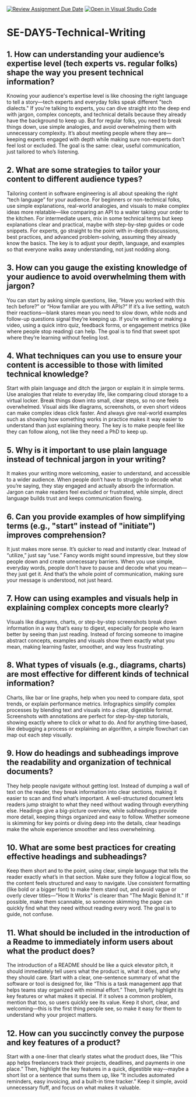 [![Review Assignment Due Date](https://classroom.github.com/assets/deadline-readme-button-22041afd0340ce965d47ae6ef1cefeee28c7c493a6346c4f15d667ab976d596c.svg)](https://classroom.github.com/a/zsAR-pyY)
[![Open in Visual Studio Code](https://classroom.github.com/assets/open-in-vscode-2e0aaae1b6195c2367325f4f02e2d04e9abb55f0b24a779b69b11b9e10269abc.svg)](https://classroom.github.com/online_ide?assignment_repo_id=18496490&assignment_repo_type=AssignmentRepo)
# SE-DAY5-Technical-Writing
## 1. How can understanding your audience’s expertise level (tech experts vs. regular folks) shape the way you present technical information?
Knowing your audience's expertise level is like choosing the right language to tell a story—tech experts and everyday folks speak different "tech dialects." If you're talking to experts, you can dive straight into the deep end with jargon, complex concepts, and technical details because they already have the background to keep up. But for regular folks, you need to break things down, use simple analogies, and avoid overwhelming them with unnecessary complexity. It’s about meeting people where they are—keeping experts engaged with depth while making sure non-experts don’t feel lost or excluded. The goal is the same: clear, useful communication, just tailored to who’s listening.
## 2. What are some strategies to tailor your content to different audience types?
Tailoring content in software engineering is all about speaking the right “tech language” for your audience. For beginners or non-technical folks, use simple explanations, real-world analogies, and visuals to make complex ideas more relatable—like comparing an API to a waiter taking your order to the kitchen. For intermediate users, mix in some technical terms but keep explanations clear and practical, maybe with step-by-step guides or code snippets. For experts, go straight to the point with in-depth discussions, best practices, and advanced problem-solving, assuming they already know the basics. The key is to adjust your depth, language, and examples so that everyone walks away understanding, not just nodding along.
## 3. How can you gauge the existing knowledge of your audience to avoid overwhelming them with jargon?
 You can start by asking simple questions, like, “Have you worked with this tech before?” or “How familiar are you with APIs?” If it’s a live setting, watch their reactions—blank stares mean you need to slow down, while nods and follow-up questions signal they’re keeping up. If you’re writing or making a video, using a quick intro quiz, feedback forms, or engagement metrics (like where people stop reading) can help. The goal is to find that sweet spot where they’re learning without feeling lost.
## 4. What techniques can you use to ensure your content is accessible to those with limited technical knowledge?
 Start with plain language and ditch the jargon or explain it in simple terms. Use analogies that relate to everyday life, like comparing cloud storage to a virtual locker. Break things down into small, clear steps, so no one feels overwhelmed. Visual aids like diagrams, screenshots, or even short videos can make complex ideas click faster. And always give real-world examples such as showing how something works in practice makes it way easier to understand than just explaining theory. The key is to make people feel like they can follow along, not like they need a PhD to keep up.
## 5. Why is it important to use plain language instead of technical jargon in your writing?
It makes your writing more welcoming, easier to understand, and accessible to a wider audience. When people don’t have to struggle to decode what you’re saying, they stay engaged and actually absorb the information. Jargon can make readers feel excluded or frustrated, while simple, direct language builds trust and keeps communication flowing.
## 6. Can you provide examples of how simplifying terms (e.g., "start" instead of "initiate") improves comprehension?
It just makes more sense. It’s quicker to read and instantly clear. Instead of “utilize,” just say “use.” Fancy words might sound impressive, but they slow people down and create unnecessary barriers. When you use simple, everyday words, people don’t have to pause and decode what you mean—they just get it. And that’s the whole point of communication, making sure your message is understood, not just heard.
## 7. How can using examples and visuals help in explaining complex concepts more clearly?
Visuals like diagrams, charts, or step-by-step screenshots break down information in a way that’s easy to digest, especially for people who learn better by seeing than just reading. Instead of forcing someone to imagine abstract concepts, examples and visuals show them exactly what you mean, making learning faster, smoother, and way less frustrating.
## 8. What types of visuals (e.g., diagrams, charts) are most effective for different kinds of technical information?
Charts, like bar or line graphs, help when you need to compare data, spot trends, or explain performance metrics. Infographics simplify complex processes by blending text and visuals into a clear, digestible format. Screenshots with annotations are perfect for step-by-step tutorials, showing exactly where to click or what to do. And for anything time-based, like debugging a process or explaining an algorithm, a simple flowchart can map out each step visually. 
## 9. How do headings and subheadings improve the readability and organization of technical documents?
They help people navigate without getting lost. Instead of dumping a wall of text on the reader, they break information into clear sections, making it easier to scan and find what’s important. A well-structured document lets readers jump straight to what they need without wading through everything else. Headings give a big-picture overview, while subheadings provide more detail, keeping things organized and easy to follow. Whether someone is skimming for key points or diving deep into the details, clear headings make the whole experience smoother and less overwhelming.
## 10. What are some best practices for creating effective headings and subheadings?
 Keep them short and to the point, using clear, simple language that tells the reader exactly what’s in that section. Make sure they follow a logical flow, so the content feels structured and easy to navigate. Use consistent formatting (like bold or a bigger font) to make them stand out, and avoid vague or overly clever titles—"How It Works" is clearer than "The Magic Behind It." If possible, make them scannable, so someone skimming the page can quickly find what they need without reading every word. The goal is to guide, not confuse.
## 11. What should be included in the introduction of a Readme to immediately inform users about what the product does?
The introduction of a README should be like a quick elevator pitch, it should immediately tell users what the product is, what it does, and why they should care. Start with a clear, one-sentence summary of what the software or tool is designed for, like “This is a task management app that helps teams stay organized with minimal effort.” Then, briefly highlight its key features or what makes it special. If it solves a common problem, mention that too, so users quickly see its value. Keep it short, clear, and welcoming—this is the first thing people see, so make it easy for them to understand why your project matters.
## 12. How can you succinctly convey the purpose and key features of a product?
 Start with a one-liner that clearly states what the product does, like “This app helps freelancers track their projects, deadlines, and payments in one place.” Then, highlight the key features in a quick, digestible way—maybe a short list or a sentence that sums them up, like “It includes automated reminders, easy invoicing, and a built-in time tracker.” Keep it simple, avoid unnecessary fluff, and focus on what makes it valuable.
